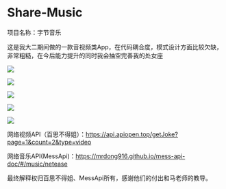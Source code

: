 # Share-Music

项目名称：字节音乐

这是我大二期间做的一款音视频类App，在代码耦合度，模式设计方面比较欠缺，非常粗糙，在今后能力提升的同时我会抽空完善我的处女座


![](https://img-blog.csdnimg.cn/20190629210808662.png?x-oss-process=image/watermark,type_ZmFuZ3poZW5naGVpdGk,shadow_10,text_aHR0cHM6Ly9ibG9nLmNzZG4ubmV0L3FxXzQzMjY5NjQy,size_16,color_FFFFFF,t_70) 

![](https://img-blog.csdnimg.cn/20190629210824388.png?x-oss-process=image/watermark,type_ZmFuZ3poZW5naGVpdGk,shadow_10,text_aHR0cHM6Ly9ibG9nLmNzZG4ubmV0L3FxXzQzMjY5NjQy,size_16,color_FFFFFF,t_70) 

![](https://img-blog.csdnimg.cn/20190629210745479.png?x-oss-process=image/watermark,type_ZmFuZ3poZW5naGVpdGk,shadow_10,text_aHR0cHM6Ly9ibG9nLmNzZG4ubmV0L3FxXzQzMjY5NjQy,size_16,color_FFFFFF,t_70)

![](https://img-blog.csdnimg.cn/2019062921064528.png?x-oss-process=image/watermark,type_ZmFuZ3poZW5naGVpdGk,shadow_10,text_aHR0cHM6Ly9ibG9nLmNzZG4ubmV0L3FxXzQzMjY5NjQy,size_16,color_FFFFFF,t_70)

![](https://img-blog.csdnimg.cn/20190629210703332.png?x-oss-process=image/watermark,type_ZmFuZ3poZW5naGVpdGk,shadow_10,text_aHR0cHM6Ly9ibG9nLmNzZG4ubmV0L3FxXzQzMjY5NjQy,size_16,color_FFFFFF,t_70)


网络视频API（百思不得姐）：https://api.apiopen.top/getJoke?page=1&count=2&type=video

网络音乐API(MessApi)：https://mrdong916.github.io/mess-api-doc/#/music/netease

最终解释权归百思不得姐、MessApi所有，感谢他们的付出和马老师的教导。

